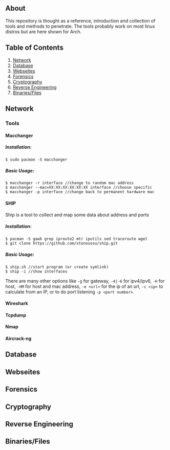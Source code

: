 ## About

This repository is thought as a reference, introduction and collection of tools and methods to penetrate.
The tools probably work on most linux distros but are here shown for Arch.

## Table of Contents

1. [Network](#network)
2. [Database](#database)
3. [Webseites](#websites)
4. [Forensics](#forensics)
5. [Cryptography](#cryptography)
6. [Reverse Engineering](#reverse-engineering)
7. [Binaries/Files](#binaries/files)

## Network

### Tools

#### Macchanger

##### Installation:

```
$ sudo pacman -S macchanger
``` 

##### Basic Usage:

```
$ macchanger -r interface //change to random mac address
$ macchanger --mac=XX:XX:XX:XX:XX:XX interface //choose specific
$ macchanger -p interface //change back to permanent hardware mac
```

#### SHIP

Ship is a tool to collect and map some data about address and ports

##### Installation:

```
$ pacman -S gawk grep iproute2 mtr iputils sed traceroute wget
$ git clone https://github.com/xtonousou/ship.git
```

##### Basic Usage:

```
$ ship.sh //start program (or create symlink)
$ ship -i //show interfaces
```

There are many other options like `-g` for gateway, `-4|-6` for ipv4/ipv6, `-H` for host, `-HM` for host and mac address, `-e <url>` for the ip of an url, `-c <ip>` to calculate from an IP, or to do port listening `-p <port number>`.
  
#### Wireshark

#### Tcpdump

#### Nmap

#### Aircrack-ng

## Database

## Webseites

## Forensics

## Cryptography

## Reverse Engineering

## Binaries/Files
